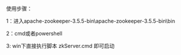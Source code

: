 使用步骤：

1：进入apache-zookeeper-3.5.5-bin\apache-zookeeper-3.5.5-bin\bin

2：cmd或者powershell

3:  win下直接执行脚本 zkServer.cmd 即可启动